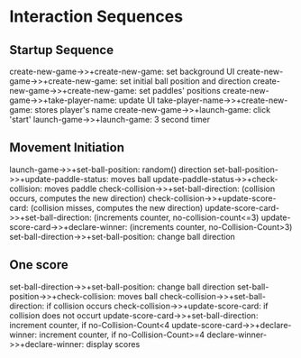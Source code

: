 # Interaction Sequences

## Startup Sequence

  create-new-game->>+create-new-game: set background UI
  create-new-game->>+create-new-game: set initial ball position and direction
  create-new-game->>+create-new-game: set paddles' positions
  create-new-game->>+take-player-name: update UI
  take-player-name->>+create-new-game: stores player's name
  create-new-game->>+launch-game: click 'start'
  launch-game->>+launch-game: 3 second timer

## Movement Initiation

  launch-game->>+set-ball-position: random() direction
  set-ball-position->>+update-paddle-status: moves ball
  update-paddle-status->>+check-collision: moves paddle
  check-collision->>+set-ball-direction:
  (collision occurs, computes the new direction)
  check-collision->>+update-score-card:
  (collision misses, computes the new direction)
  update-score-card->>+set-ball-direction:
  (increments counter, no-collision-count<=3)
  update-score-card->>+declare-winner:
  (increments counter, no-Collision-Count>3)
  set-ball-direction->>+set-ball-position: change ball direction
					

## One score

  set-ball-direction->>+set-ball-position: change ball direction
  set-ball-position->>+check-collision: moves ball
  check-collision->>+set-ball-direction: if collision occurs
  check-collision->>+update-score-card: if collision does not occurt
  update-score-card->>+set-ball-direction:
  increment counter, if no-Collision-Count<4
  update-score-card->>+declare-winner:
  increment counter, if no-Collision-Count>=4
  declare-winner->>+declare-winner: display scores